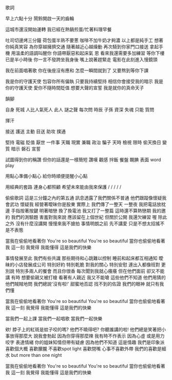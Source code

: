 歌詞

早上六點十分 鬧鈴開啟一天的齒輪

這城市還沒開始運轉 我已經在熱鍋煎蛋/忙著料理早餐



吐司切邊烤三分鐘 荷包蛋半熟不要蔥
咖啡不加牛奶才夠濃 以上都是純手工
想著你純真笑容 為你穿越擁擠交通
隨著越近心越燥動 再次騎到你家門口接送
拿起手機 用溫柔的語調叫醒你 
你語帶厭惡和起床氣 恩 看來我還需要多加練習
等你下樓 已是半小時後 你一言不發跨坐我身後
嘴上說著趕緊走 電影在此刻進入慢鏡頭

我在前面唱著歌
你在後座沒有應和
怎麼一瞬間就到了
又要熬到等你下課

我是你的守護天使 包容你所有偏執
只要我持續堅持 相信你會接受我的暗示
我是你的守護天使 愛你不隨時間貶值
想要大聲的宣誓   我是就你的真命天子

韻腳

自身 死城 人比人氣死人 此人 謎之聲 每次問 時辰 子孫 資深 失魂 只能 質問 

揮汗 

接送 護送 主動 目送 助攻 撲通

堅持 電磁 貶值 厭世 一件事 天職 現實 兼職 政治 騙子 天時
檢視 限時 偷天換日 變質 暗示 磐石 宣誓

試圖得到你的稱讚 但你的話還是一樣簡短 讚嘆 觀感 拌飯 餐盤 靦腆 表面
word play

用點心準備小點心 給你時順便提醒小心點

用經典的套路 連身心都照顧 希望未來能由我來保護
/
/
/
/
/



偷偷歌詞
這是三分鐘之內的第五通
訊息透露了我們關係不普通
他們跟蹤像懷疑我會武功
懷疑我 經營著曖昧你是股東
實際上 我們傳了一整天
一整夜 我把電話放枕邊
手指按著按鍵 明著暗戀
換了換電池 我又打了一整篇
這時還不算熱戀期
我的邀約 我們的測驗題
害羞對我來說 應該留在上個世紀
但關於公開 我還欠練習
喔 除此之外 沒有什麼沒講開
慢慢來我不搶拍
事情明朗之前 先不講愛
只是不想太招搖不是不表態

當我在偷偷地看著你
You're so beautiful
You're so beautiful
當你也偷偷地看著我
這一刻 我覺得 我能懂得
這是我們的快樂

事情發展至此 我們有些共識
那些期待和心跳難以控制
睡前和起床都互相通知
曖昧的小店發展成公司
特別好約 特別乾脆
對我的關心 特別安慰
連出入都像班對 更別說 特別多兩人的餐會
而且你很香 每次聞到我就心癢癢
但在他們面前 卻又不能講
有時 想要偷親又被打槍
看著有人親近 我又不能嗆
這些他們不知道 他們用猜的
他們賊賊地問 我們總說'沒有啦!'
甜蜜地否認 找不到的佐證
我們的眼神 就只有我們懂

當我在偷偷地看著你
You're so beautiful
You're so beautiful
當你也偷偷地看著我
這一刻 我覺得 我能懂得
這是我們的快樂

當我們一起上課
當我們一起唱歌
當我們一起快樂

欸! 脖子上的紅斑是蚊子咬的嗎?
他們不曉得吧? 你聽誰講的啦!
他們總是笑著把小事放得那麼大
說我會勃起 因為你穿得那麼辣
我有時不作表示 因為心虛
或是用力咬字 表達情緒
你的姐妹知情但帶有疑慮
因為他們不知道 這是情趣
我們是印象派 喜歡個大概
喜歡朦朧 不喜歡spot light
喜歡閉嘴 心事不喜歡外帶
我們的喜歡是細水 but more than one night

當我在偷偷地看著你
You're so beautiful
You're so beautiful
當你也偷偷地看著我
這一刻 我覺得 我能懂得
這是我們的快樂